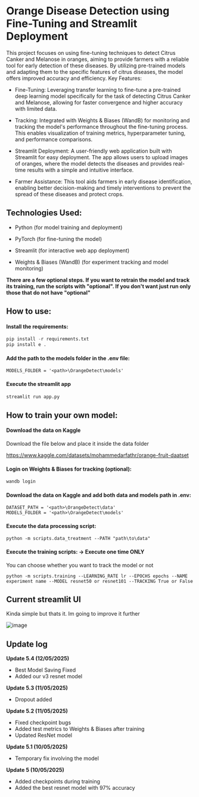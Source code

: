 # Orange Disease Detection using Fine-Tuning and Streamlit Deployment


This project focuses on using fine-tuning techniques to detect Citrus Canker and Melanose in oranges, aiming to provide farmers with a reliable tool for early detection of these diseases. By utilizing pre-trained models and adapting them to the specific features of citrus diseases, the model offers improved accuracy and efficiency.
Key Features:

- Fine-Tuning: Leveraging transfer learning to fine-tune a pre-trained deep learning model specifically for the task of detecting Citrus Canker and Melanose, allowing for faster convergence and higher accuracy with limited data.

- Tracking: Integrated with Weights & Biases (WandB) for monitoring and tracking the model's performance throughout the fine-tuning process. This enables visualization of training metrics, hyperparameter tuning, and performance comparisons.

- Streamlit Deployment: A user-friendly web application built with Streamlit for easy deployment. The app allows users to upload images of oranges, where the model detects the diseases and provides real-time results with a simple and intuitive interface.

- Farmer Assistance: This tool aids farmers in early disease identification, enabling better decision-making and timely interventions to prevent the spread of these diseases and protect crops.
  

## Technologies Used:

- Python (for model training and deployment)

- PyTorch (for fine-tuning the model)

- Streamlit (for interactive web app deployment)

- Weights & Biases (WandB) (for experiment tracking and model monitoring)

**There are a few optional steps. If you want to retrain the model and track its training, run the scripts with "optional". If you don't want just run only those that do not have "optional"**


## How to use:


#### Install the requirements:

```python
pip install -r requirements.txt
pip install e . 
```

#### Add the path to the models folder in the .env file:

```
MODELS_FOLDER = '<path>\OrangeDetect\models'
```

#### Execute the streamlit app

```python
streamlit run app.py
```

## How to train your own model:

#### Download the data on Kaggle

Download the file below and place it inside the data folder

https://www.kaggle.com/datasets/mohammedarfathr/orange-fruit-daatset

#### Login on Weights & Biases for tracking (optional):

```python
wandb login
```

#### Download the data on Kaggle and add both data and models path in .env:

```
DATASET_PATH = '<path>\OrangeDetect\data'
MODELS_FOLDER = '<path>\OrangeDetect\models'
```
#### Execute the data processing script:

```
python -m scripts.data_treatment --PATH "path\to\data"
```

#### Execute the training scripts: -> Execute one time ONLY

You can choose whether you want to track the model or not
```
python -m scripts.training --LEARNING_RATE lr --EPOCHS epochs --NAME experiment name --MODEL resnet50 or resnet101 --TRACKING True or False
```

## Current streamlit UI

Kinda simple but thats it. Im going to improve it further

![image](https://github.com/user-attachments/assets/334d15fc-4acb-401a-bccd-47354f56d27c)


## Update log

**Update 5.4 (12/05/2025)** 
- Best Model Saving Fixed
- Added our v3 resnet model

**Update 5.3 (11/05/2025)**
- Dropout added

**Update 5.2 (11/05/2025)**
- Fixed checkpoint bugs
- Added test metrics to Weights & Biases after training
- Updated ResNet model

**Update 5.1 (10/05/2025)**
- Temporary fix involving the model

**Update 5 (10/05/2025)**

- Added checkpoints during training
- Added the best resnet model with 97% accuracy
